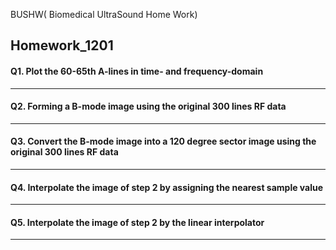 BUSHW( Biomedical UltraSound Home Work)
## Homework_1201
#### Q1. Plot the 60-65th A-lines in time- and frequency-domain
---
#### Q2. Forming a B-mode image using the original 300 lines RF data
---
#### Q3. Convert the B-mode image into a 120 degree sector image using the original 300 lines RF data 
---
#### Q4. Interpolate the image of step 2 by assigning the nearest sample value
---
#### Q5. Interpolate the image of step 2 by the linear interpolator
---